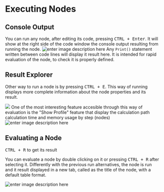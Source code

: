 
# Executing Nodes
## Console Output
You can run any node, after editing its code, pressing <kbd>CTRL + Enter</kbd>.
It will show at the right side of the code window the console output resulting from running the node.
![enter image description here](http://img.pyplan.org/Node-execution-code-tab.png)
Any `Print()` statement written between code lines will display it result here.
It is intended for rapid evaluation of the node, to check it is properly defined.

## Result Explorer
Other way to run a node is by pressing <kbd>CTRL + E</kbd>.
This way of running displays more complete information about the node properties and its result.

![](http://img.pyplan.org/Node-execution-profile.png)
One of the most interesting feature accesible through this way of evaluation is the "Show Profile" feature that display the calculation path calculation time and memory usage by step (nodes)
![enter image description here](http://img.pyplan.org/Node-execution-console+.png)

## Evaluating a Node
<kbd>CTRL + R</kbd> to get its result

You can evaluate a node by double clicking on it or pressing <kbd>CTRL + R</kbd> after selecting it.
Differently with the previous run alternatives, the node is run and it result displayed in a new tab, called as the title of the node, with a default table format.

![enter image description here](http://img.pyplan.org/Node-execution-default.png)

<!--stackedit_data:
eyJoaXN0b3J5IjpbLTE0MDM3MDQ1NzUsLTM3OTkxNjA4MCwtMT
g1NTMyOTk3OSwxNDM1NTI3MjgwLDEwODEwNzk3NDUsNTA1OTUy
MjQxLDk2MDEwODYsMTE5MDMyMjEwNCwtNTQyMDU3MDQyXX0=
-->